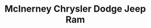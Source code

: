 ---
title: "McInerney Chrysler Dodge Jeep Ram"
url: /alpena/mcinerney-chrysler-dodge-jeep-ram-west-chisholm-street/
shop: Allgemein
---